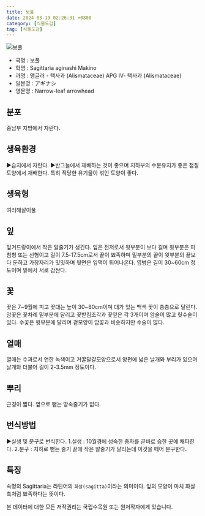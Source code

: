 ```yaml
---
title: 보풀
date: 2024-03-19 02:26:31 +0800
category: [식물도감]
tag: [식물도감]
---
```




![보풀](/fileUpload/plants/basic/Alismataceae/Sagittaria/11970/1_th2.JPG)
- 국명 : 보풀
- 학명 : Sagittaria aginashi Makino
- 과명 : 앵글러 - 택사과 (Alismataceae) APG Ⅳ- 택사과 (Alismataceae)
- 일본명 : アギナシ
- 영문명 : Narrow-leaf arrowhead


## 분포
중남부 지방에서 자란다.
## 생육환경
▶습지에서 자란다. ▶반그늘에서 재배하는 것이 좋으며 지하부의 수분유지가 좋은 점질토양에서 재배한다. 특히 적당한 유기물이 섞인 토양이 좋다.
## 생육형
여러해살이풀
## 잎
잎겨드랑이에서 작은 알줄기가 생긴다. 잎은 전저로서 윗부분이 보다 길며 윗부분은 피침형 또는 선형이고 길이 7.5-17.5cm로서 끝이 뾰족하며 밑부분의 끝이 윗부분의 끝보다 둔하고 가장자리가 밋밋하며 뒷면은 잎맥이 튀어나온다. 엽병은 길이 30~60cm 정도이며 밑에서 서로 감싼다.
## 꽃
꽃은 7~9월에 피고 꽃대는 높이 30~80cm이며 대가 있는 백색 꽃이 층층으로 달린다. 암꽃은 꽃차례 밑부분에 달리고 꽃받침조각과 꽃잎은 각 3개이며 암술이 많고 헛수술이 있다. 수꽃은 윗부분에 달리며 겉모양이 암꽃과 비슷하지만 수술이 많다.
## 열매
열매는 수과로서 연한 녹색이고 거꿀달걀모양으로서 양편에 넓은 날개와 부리가 있으며 날개와 더불어 길이 2-3.5mm 정도이다.
## 뿌리
근경이 짧다. 옆으로 뻗는 땅속줄기가 없다.
## 번식방법
▶실생 및 분구로 번식한다. 1.실생 : 10월경에 성숙한 종자를 곧바로 습한 곳에 채파한다.2.분구 : 지하로 뻗는 줄기 끝에 작은 알줄기가 달리는데 이것을 떼어 분구한다.
## 특징
속명의 Sagittaria는 라틴어의 `화살(sagitta)`이라는 의미이다. 잎의 모양이 마치 화살촉처럼 뾰족하다는 뜻이다.






본 데이터에 대한 모든 저작권리는 국립수목원 또는 원저작자에게 있습니다.
